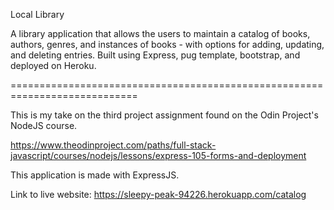 Local Library

A library application that allows the users to maintain a catalog of books, authors, genres, and instances of books - with options for adding, updating, and deleting entries. Built using Express, pug template, bootstrap, and deployed on Heroku.

============================================================================

This is my take on the third project assignment found on the Odin Project's NodeJS course.

https://www.theodinproject.com/paths/full-stack-javascript/courses/nodejs/lessons/express-105-forms-and-deployment

This application is made with ExpressJS.

Link to live website: https://sleepy-peak-94226.herokuapp.com/catalog
